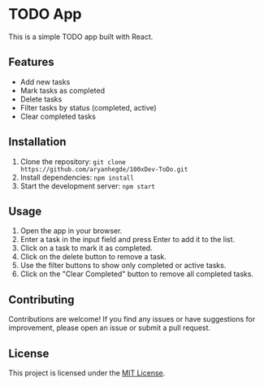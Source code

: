 # TODO App

This is a simple TODO app built with React.

## Features

- Add new tasks
- Mark tasks as completed
- Delete tasks
- Filter tasks by status (completed, active)
- Clear completed tasks

## Installation

1. Clone the repository: `git clone https://github.com/aryanhegde/100xDev-ToDo.git`
2. Install dependencies: `npm install`
3. Start the development server: `npm start`

## Usage

1. Open the app in your browser.
2. Enter a task in the input field and press Enter to add it to the list.
3. Click on a task to mark it as completed.
4. Click on the delete button to remove a task.
5. Use the filter buttons to show only completed or active tasks.
6. Click on the "Clear Completed" button to remove all completed tasks.

## Contributing

Contributions are welcome! If you find any issues or have suggestions for improvement, please open an issue or submit a pull request.

## License

This project is licensed under the [MIT License](LICENSE).
